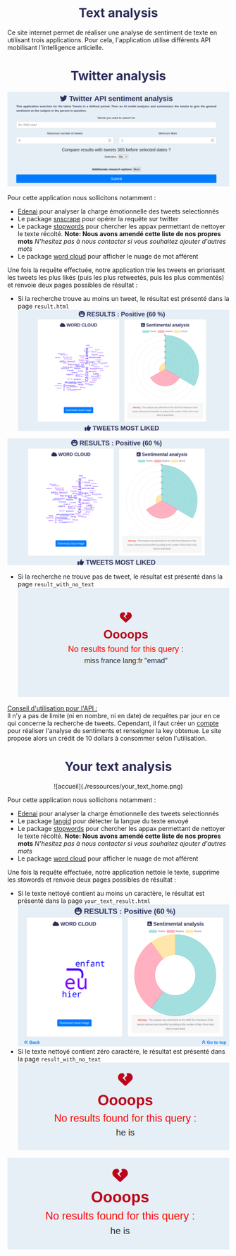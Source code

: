 <H1 style="color:rgb(44, 44, 90)", align = "center">
Text analysis
</H1>

Ce site internet permet de réaliser une analyse de sentiment de texte en utilisant trois applications. Pour cela, l'application utilise différents API mobilisant l'intelligence articielle. 

<H1 style="color:rgb(44, 44, 90)", align = "center">
Twitter analysis
</H1>

<p align="center"> 
<img src="./ressources/twiter_analysis_home.png" /> 
</p>

Pour cette application nous sollicitons notamment :
- [Edenai](https://www.edenai.co/post/which-sentiment-analysis-api-to-choose-for-your-project) pour analyser la charge émotionnelle des tweets selectionnés
- Le package [snscrape](https://github.com/JustAnotherArchivist/snscrape) pour opérer la requête sur twitter
- Le package [stopwords](https://pypi.org/project/stop-words/) pour chercher les appax permettant de nettoyer le texte récolté. **Note: Nous avons amendé cette liste de nos propres mots** _N'hesitez pas à nous contacter si vous souhaitez ajouter d'autres mots_
- Le package [word cloud](https://pypi.org/project/wordcloud/) pour afficher le nuage de mot afférent

Une fois la requête effectuée, notre application trie les tweets en priorisant les tweets les plus likés (puis les plus retweetés, puis les plus commentés) et renvoie deux pages possibles de résultat :
- Si la recherche trouve au moins un tweet, le résultat est présenté dans la page `result.html`
![result_page](./ressources/twiter_result.png)
<p align="center"> 
<img src="./ressources/twiter_result.png" /> 
</p>

- Si la recherche ne trouve pas de tweet, le résultat est présenté dans la page `result_with_no_text`
![result_with_no_text_page](./ressources/result_with_no_text_page.png)

<u>Conseil d'utilisation pour l'API :</u><br>
Il n'y a pas de limite (ni en nombre, ni en date) de requêtes par jour en ce qui concerne la recherche de tweets. Cependant, il faut créer un [compte](https://app.edenai.run/user/login?referral=sentiment-analysis-how-to) pour réaliser l'analyse de sentiments et renseigner la key obtenue. Le site propose alors un crédit de 10 dollars à consommer selon l'utilisation.

<H1 style="color:rgb(44, 44, 90)", align = "center">
Your text analysis
</H1>

<p align = "center">
![accueil](./ressources/your_text_home.png)
</p>

Pour cette application nous sollicitons notamment :
- [Edenai](https://www.edenai.co/post/which-sentiment-analysis-api-to-choose-for-your-project) pour analyser la charge émotionnelle des tweets selectionnés
- Le package [langid](https://pypi.org/project/langid/) pour détecter la langue du texte envoyé
- Le package [stopwords](https://pypi.org/project/stop-words/) pour chercher les appax permettant de nettoyer le texte récolté. **Note: Nous avons amendé cette liste de nos propres mots** _N'hesitez pas à nous contacter si vous souhaitez ajouter d'autres mots_
- Le package [word cloud](https://pypi.org/project/wordcloud/) pour afficher le nuage de mot afférent

Une fois la requête effectuée, notre application nettoie le texte, supprime les stowords et renvoie deux pages possibles de résultat :
- Si le texte nettoyé contient au moins un caractère, le résultat est présenté dans la page `your_text_result.html`
![result_page](./ressources/your_text_result.png)
- Si le texte nettoyé contient zéro caractère, le résultat est présenté dans la page `result_with_no_text`
![result_with_no_text_page](./ressources/your_text_error.png)
<p align="center"> 
<img src="./ressources/your_text_error.png" /> 
</p>
